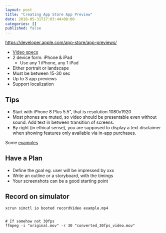 ```yaml
---
layout: post
title: "Creating App Store App Preview"
date: 2018-05-31T17:03:44+08:00
categories: []
published: false
---
```



https://developer.apple.com/app-store/app-previews/

- [Video specs](https://help.apple.com/itunes-connect/developer/#/dev4e413fcb8)
- 2 device form: iPhone & iPad
  - Use any 1 iPhone, any 1 iPad
- Either portrait or landscape
- Must be between 15-30 sec
- Up to 3 app previews
- Support localization

## Tips

- Start with iPhone 8 Plus 5.5", that is resolution 1080x1920
- Most phones are muted, so video should be presentable even without sound. Add text in between transition of screens.
- By right (in ethical sense), you are supposed to display a text disclaimer when showing features only available via in-app purchases.

Some [examples](https://medium.com/@incipiagabe/10-examples-of-app-store-preview-videos-f8d669e586c8)

## Have a Plan

- Define the goal eg. user will be impressed by xxx
- Write an outline or a storyboard, with the timings
- Your screenshots can be a good starting point

## Record on simulator



    xcrun simctl io booted recordVideo example.mp4


    # If somehow not 30fps
    ffmpeg -i "original.mov" -r 30 "converted_30fps_video.mov"
